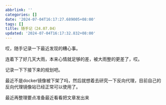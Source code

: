 ```yaml
---
abbrlink: ''
categories: []
date: '2024-07-04T16:17:27.689005+08:00'
tags: []
title: 随手记（24.07.04）
updated: '2024-07-04T16:17:32.832+08:00'
---
```

哎，随手记录一下最近发现的糟心事。

连着下了好几天大雨，本来心情就足够的差，被大雨整的更差了，哎。

记录一下下接下来的规划吧。

最近不是docker镜像被下架了吗，然后就想着去研究一下反向代理，目前自己的反向代理镜像站已经正常可以使用了。

最近再整理要点准备最近看看把文章发出来
